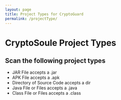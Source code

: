 ```yaml
---
layout: page
title: Project Types for CryptoGuard
permalink: /projectType/
---
```


# CryptoSoule Project Types

## Scan the following project types
* JAR File accepts a .jar
* APK File accepts a .apk
* Directory of Source Code accepts a dir
* Java File or Files accepts a .java
* Class File or Files accepts a .class
